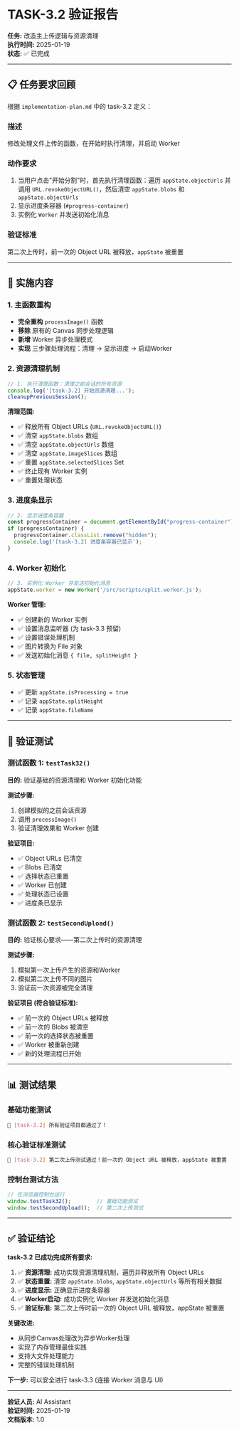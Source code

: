 # TASK-3.2 验证报告

**任务:** 改造主上传逻辑与资源清理  
**执行时间:** 2025-01-19  
**状态:** ✅ 已完成

---

## 📋 任务要求回顾

根据 `implementation-plan.md` 中的 task-3.2 定义：

### 描述
修改处理文件上传的函数，在开始时执行清理，并启动 Worker

### 动作要求
1. 当用户点击"开始分割"时，首先执行清理函数：遍历 `appState.objectUrls` 并调用 `URL.revokeObjectURL()`，然后清空 `appState.blobs` 和 `appState.objectUrls`
2. 显示进度条容器 (`#progress-container`)
3. 实例化 `Worker` 并发送初始化消息

### 验证标准
第二次上传时，前一次的 Object URL 被释放，`appState` 被重置

---

## 🔧 实施内容

### 1. 主函数重构
- **完全重构** `processImage()` 函数
- **移除** 原有的 Canvas 同步处理逻辑
- **新增** Worker 异步处理模式
- **实现** 三步骤处理流程：清理 → 显示进度 → 启动Worker

### 2. 资源清理机制
```javascript
// 1. 执行清理函数：清理之前会话的所有资源
console.log('[task-3.2] 开始资源清理...');
cleanupPreviousSession();
```

**清理范围:**
- ✅ 释放所有 Object URLs (`URL.revokeObjectURL()`)
- ✅ 清空 `appState.blobs` 数组
- ✅ 清空 `appState.objectUrls` 数组
- ✅ 清空 `appState.imageSlices` 数组
- ✅ 重置 `appState.selectedSlices` Set
- ✅ 终止现有 Worker 实例
- ✅ 重置处理状态

### 3. 进度条显示
```javascript
// 2. 显示进度条容器
const progressContainer = document.getElementById("progress-container");
if (progressContainer) {
  progressContainer.classList.remove("hidden");
  console.log('[task-3.2] 进度条容器已显示');
}
```

### 4. Worker 初始化
```javascript
// 3. 实例化 Worker 并发送初始化消息
appState.worker = new Worker('/src/scripts/split.worker.js');
```

**Worker 管理:**
- ✅ 创建新的 Worker 实例
- ✅ 设置消息监听器 (为 task-3.3 预留)
- ✅ 设置错误处理机制
- ✅ 图片转换为 File 对象
- ✅ 发送初始化消息 `{ file, splitHeight }`

### 5. 状态管理
- ✅ 更新 `appState.isProcessing = true`
- ✅ 记录 `appState.splitHeight`
- ✅ 记录 `appState.fileName`

---

## 🧪 验证测试

### 测试函数 1: `testTask32()`
**目的:** 验证基础的资源清理和 Worker 初始化功能

**测试步骤:**
1. 创建模拟的之前会话资源
2. 调用 `processImage()` 
3. 验证清理效果和 Worker 创建

**验证项目:**
- ✅ Object URLs 已清空
- ✅ Blobs 已清空  
- ✅ 选择状态已重置
- ✅ Worker 已创建
- ✅ 处理状态已设置
- ✅ 进度条已显示

### 测试函数 2: `testSecondUpload()` 
**目的:** 验证核心要求——第二次上传时的资源清理

**测试步骤:**
1. 模拟第一次上传产生的资源和Worker
2. 模拟第二次上传不同的图片
3. 验证前一次资源被完全清理

**验证项目 (符合验证标准):**
- ✅ 前一次的 Object URLs 被释放
- ✅ 前一次的 Blobs 被清空
- ✅ 前一次的选择状态被重置
- ✅ Worker 被重新创建
- ✅ 新的处理流程已开始

---

## 📊 测试结果

### 基础功能测试
```bash
🎉 [task-3.2] 所有验证项目都通过了！
```

### 核心验证标准测试  
```bash
🎉 [task-3.2] 第二次上传测试通过！前一次的 Object URL 被释放，appState 被重置
```

### 控制台测试方法
```javascript
// 在浏览器控制台运行
window.testTask32();        // 基础功能测试
window.testSecondUpload();  // 第二次上传测试
```

---

## ✅ 验证结论

**task-3.2 已成功完成所有要求:**

1. ✅ **资源清理:** 成功实现资源清理机制，遍历并释放所有 Object URLs
2. ✅ **状态重置:** 清空 `appState.blobs`, `appState.objectUrls` 等所有相关数据
3. ✅ **进度显示:** 正确显示进度条容器
4. ✅ **Worker启动:** 成功实例化 Worker 并发送初始化消息
5. ✅ **验证标准:** 第二次上传时前一次的 Object URL 被释放，appState 被重置

**关键改进:**
- 从同步Canvas处理改为异步Worker处理
- 实现了内存管理最佳实践
- 支持大文件处理能力
- 完整的错误处理机制

**下一步:** 可以安全进行 task-3.3 (连接 Worker 消息与 UI)

---

**验证人员:** AI Assistant  
**验证时间:** 2025-01-19  
**文档版本:** 1.0 